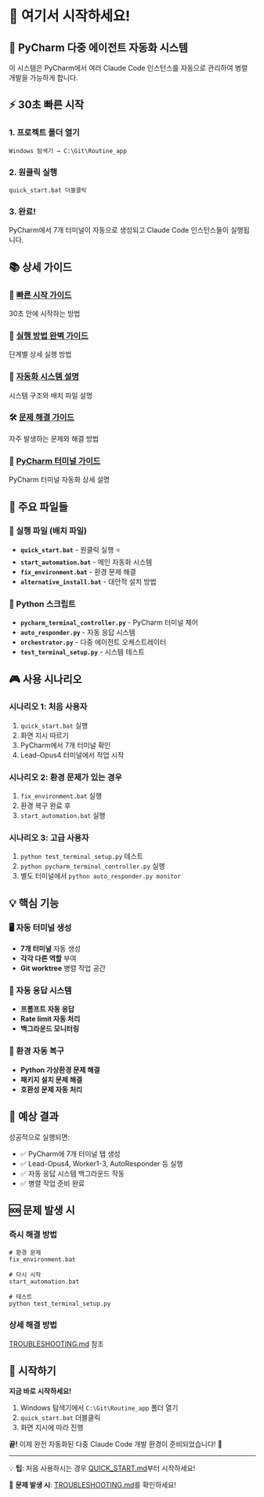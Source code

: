 # 🎯 여기서 시작하세요!

## 🚀 PyCharm 다중 에이전트 자동화 시스템

이 시스템은 PyCharm에서 여러 Claude Code 인스턴스를 자동으로 관리하여 병렬 개발을 가능하게 합니다.

## ⚡ 30초 빠른 시작

### 1. 프로젝트 폴더 열기
```
Windows 탐색기 → C:\Git\Routine_app
```

### 2. 원클릭 실행
```
quick_start.bat 더블클릭
```

### 3. 완료!
PyCharm에서 7개 터미널이 자동으로 생성되고 Claude Code 인스턴스들이 실행됩니다.

## 📚 상세 가이드

### 🎯 [빠른 시작 가이드](QUICK_START.md)
30초 안에 시작하는 방법

### 📖 [실행 방법 완벽 가이드](EXECUTION_GUIDE.md)
단계별 상세 실행 방법

### 🤖 [자동화 시스템 설명](README_AUTOMATION.md)
시스템 구조와 배치 파일 설명

### 🛠️ [문제 해결 가이드](TROUBLESHOOTING.md)
자주 발생하는 문제와 해결 방법

### 🔧 [PyCharm 터미널 가이드](PYCHARM_TERMINAL_GUIDE.md)
PyCharm 터미널 자동화 상세 설명

## 📁 주요 파일들

### 🎯 실행 파일 (배치 파일)
- **`quick_start.bat`** - 원클릭 실행 ⭐
- **`start_automation.bat`** - 메인 자동화 시스템
- **`fix_environment.bat`** - 환경 문제 해결
- **`alternative_install.bat`** - 대안적 설치 방법

### 🐍 Python 스크립트
- **`pycharm_terminal_controller.py`** - PyCharm 터미널 제어
- **`auto_responder.py`** - 자동 응답 시스템
- **`orchestrator.py`** - 다중 에이전트 오케스트레이터
- **`test_terminal_setup.py`** - 시스템 테스트

## 🎮 사용 시나리오

### 시나리오 1: 처음 사용자
1. `quick_start.bat` 실행
2. 화면 지시 따르기
3. PyCharm에서 7개 터미널 확인
4. Lead-Opus4 터미널에서 작업 시작

### 시나리오 2: 환경 문제가 있는 경우
1. `fix_environment.bat` 실행
2. 환경 복구 완료 후
3. `start_automation.bat` 실행

### 시나리오 3: 고급 사용자
1. `python test_terminal_setup.py` 테스트
2. `python pycharm_terminal_controller.py` 실행
3. 별도 터미널에서 `python auto_responder.py monitor`

## 💡 핵심 기능

### 🖥️ 자동 터미널 생성
- **7개 터미널** 자동 생성
- **각각 다른 역할** 부여
- **Git worktree** 병렬 작업 공간

### 🤖 자동 응답 시스템
- **프롬프트 자동 응답**
- **Rate limit 자동 처리**
- **백그라운드 모니터링**

### 🔧 환경 자동 복구
- **Python 가상환경 문제 해결**
- **패키지 설치 문제 해결**
- **호환성 문제 자동 처리**

## 🎉 예상 결과

성공적으로 실행되면:
- ✅ PyCharm에 7개 터미널 탭 생성
- ✅ Lead-Opus4, Worker1-3, AutoResponder 등 실행
- ✅ 자동 응답 시스템 백그라운드 작동
- ✅ 병렬 작업 준비 완료

## 🆘 문제 발생 시

### 즉시 해결 방법
```batch
# 환경 문제
fix_environment.bat

# 다시 시작
start_automation.bat

# 테스트
python test_terminal_setup.py
```

### 상세 해결 방법
[TROUBLESHOOTING.md](TROUBLESHOOTING.md) 참조

## 🏁 시작하기

**지금 바로 시작하세요!**

1. Windows 탐색기에서 `C:\Git\Routine_app` 폴더 열기
2. `quick_start.bat` 더블클릭
3. 화면 지시에 따라 진행

**끝!** 이제 완전 자동화된 다중 Claude Code 개발 환경이 준비되었습니다! 🚀

---

💡 **팁**: 처음 사용하시는 경우 [QUICK_START.md](QUICK_START.md)부터 시작하세요!

🔧 **문제 발생 시**: [TROUBLESHOOTING.md](TROUBLESHOOTING.md)를 확인하세요!